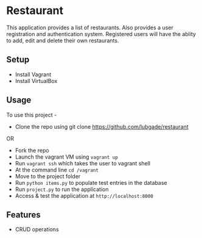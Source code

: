 # Restaurant
This application provides a list of restaurants. Also provides a user registration and authentication system. Registered users will have the ablity to add, edit and delete their own restaurants.

## Setup

* Install Vagrant
* Install VirtualBox

## Usage

To use this project -
* Clone the repo using git clone https://github.com/lubgade/restaurant

OR

* Fork the repo  
* Launch the vagrant VM using `vagrant up`
* Run `vagrant ssh` which takes the user to vagrant shell
* At the command line `cd /vagrant`
* Move to the project folder
* Run `python items.py` to populate test entries in the database
* Run `project.py` to run the application
* Access & test the application at `http://localhost:8000`

## Features

* CRUD operations 

